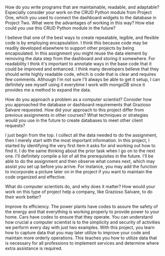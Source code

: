 How do you write programs that are maintainable, readable, and adaptable? Especially consider your work on the CRUD Python module from Project One, which you used to connect the dashboard widgets to the database in Project Two. What were the advantages of working in this way? How else could you use this CRUD Python module in the future?

I believe that one of the best ways to create repeatable, legible, and flexible code is by employing encapsulation. I think this because code may be readily developed elsewhere to support other projects by being encapsulated. In this assignment you might reuse the data element by removing the data step from the dashboard and storing it somewhere. For readability I  think it's important to annotate ways in the base code that it could be improved and enhanced. I think many developers believe that they should write highly readable code, which is code that is clear and requires few comments. Although I'm not sure I'll always be able to get it setup, I can definitely see myself using it everytime I work with mongoDB since it provides me a method to expand the data.


How do you approach a problem as a computer scientist? Consider how you approached the database or dashboard requirements that Grazioso Salvare requested. How did your approach to this project differ from previous assignments in other courses? What techniques or strategies would you use in the future to create databases to meet other client requests?

I just begin from the top. I collect all the data needed to do the assignment, then I merely start with the most important information. In this project, I started by identifying the very first item it asks for and working out how to find it. I do the same thinking about the prior task when I go on to the next one. I'll definitely compile a list of all the prerequisites in the future. I'll be able to do the assignment and then observe what comes next, which may assist you set up before you arrive. For instance, you may add the function to incorporate a picture later on in the project if you want to maintain the code organized and effective.


What do computer scientists do, and why does it matter? How would your work on this type of project help a company, like Grazioso Salvare, to do their work better?

Improve its efficiency. The power plants have codes to assure the safety of the energy and that everything is working properly to provide power to your home. Cars have codes to ensure that they operate. You can understand how crucial a computer scientist is to the simplicity and security of activities we perform every day with just two examples. With this project, you learn how to capture data that you may later utilize to improve your code and maintain more orderly operations. This teaches you how to utilize data that is necessary for all professions to implement services and determine where extra assistance is required.
